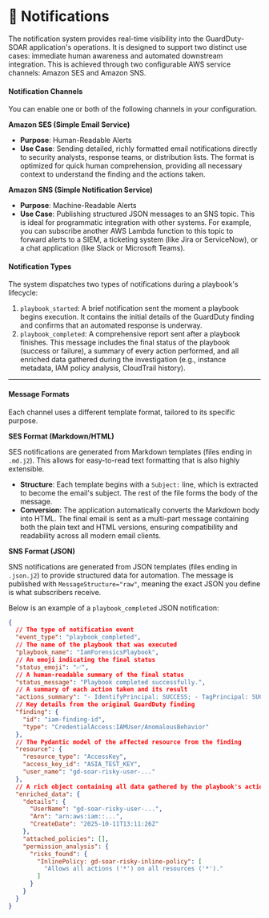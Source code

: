 # 📣 Notifications

The notification system provides real-time visibility into the GuardDuty-SOAR application's operations. It is designed to support two distinct use cases: immediate human awareness and automated downstream integration. This is achieved through two configurable AWS service channels: Amazon SES and Amazon SNS.

#### Notification Channels

You can enable one or both of the following channels in your configuration.

**Amazon SES (Simple Email Service)**

* **Purpose**: Human-Readable Alerts
* **Use Case**: Sending detailed, richly formatted email notifications directly to security analysts, response teams, or distribution lists. The format is optimized for quick human comprehension, providing all necessary context to understand the finding and the actions taken.

**Amazon SNS (Simple Notification Service)**

* **Purpose**: Machine-Readable Alerts
* **Use Case**: Publishing structured JSON messages to an SNS topic. This is ideal for programmatic integration with other systems. For example, you can subscribe another AWS Lambda function to this topic to forward alerts to a SIEM, a ticketing system (like Jira or ServiceNow), or a chat application (like Slack or Microsoft Teams).

#### Notification Types

The system dispatches two types of notifications during a playbook's lifecycle:

1. `playbook_started`: A brief notification sent the moment a playbook begins execution. It contains the initial details of the GuardDuty finding and confirms that an automated response is underway.
2. `playbook_completed`: A comprehensive report sent after a playbook finishes. This message includes the final status of the playbook (success or failure), a summary of every action performed, and all enriched data gathered during the investigation (e.g., instance metadata, IAM policy analysis, CloudTrail history).

***

#### Message Formats

Each channel uses a different template format, tailored to its specific purpose.

**SES Format (Markdown/HTML)**

SES notifications are generated from Markdown templates (files ending in `.md.j2`). This allows for easy-to-read text formatting that is also highly extensible.

* **Structure**: Each template begins with a `Subject:` line, which is extracted to become the email's subject. The rest of the file forms the body of the message.
* **Conversion**: The application automatically converts the Markdown body into HTML. The final email is sent as a multi-part message containing both the plain text and HTML versions, ensuring compatibility and readability across all modern email clients.

**SNS Format (JSON)**

SNS notifications are generated from JSON templates (files ending in `.json.j2`) to provide structured data for automation. The message is published with `MessageStructure="raw"`, meaning the exact JSON you define is what subscribers receive.

Below is an example of a `playbook_completed` JSON notification:

```json
{
  // The type of notification event
  "event_type": "playbook_completed",
  // The name of the playbook that was executed
  "playbook_name": "IamForensicsPlaybook",
  // An emoji indicating the final status
  "status_emoji": "✅",
  // A human-readable summary of the final status
  "status_message": "Playbook completed successfully.",
  // A summary of each action taken and its result
  "actions_summary": "- IdentifyPrincipal: SUCCESS; - TagPrincipal: SUCCESS; ...",
  // Key details from the original GuardDuty finding
  "finding": {
    "id": "iam-finding-id",
    "type": "CredentialAccess:IAMUser/AnomalousBehavior"
  },
  // The Pydantic model of the affected resource from the finding
  "resource": {
    "resource_type": "AccessKey",
    "access_key_id": "ASIA_TEST_KEY",
    "user_name": "gd-soar-risky-user-..."
  },
  // A rich object containing all data gathered by the playbook's actions
  "enriched_data": {
    "details": {
      "UserName": "gd-soar-risky-user-...",
      "Arn": "arn:aws:iam::...",
      "CreateDate": "2025-10-11T13:11:26Z"
    },
    "attached_policies": [],
    "permission_analysis": {
      "risks_found": {
        "InlinePolicy: gd-soar-risky-inline-policy": [
          "Allows all actions ('*') on all resources ('*')."
        ]
      }
    }
  }
}
```